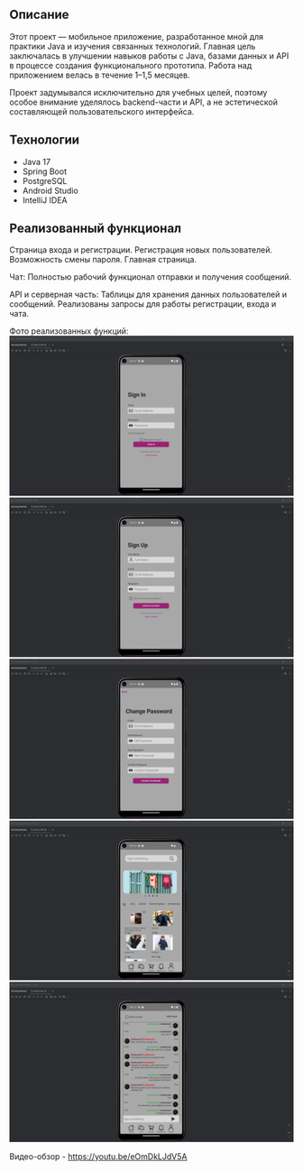 ## Описание
Этот проект — мобильное приложение, разработанное мной для практики Java и изучения связанных технологий. Главная цель заключалась в улучшении навыков работы с Java, базами данных и API в процессе создания функционального прототипа. Работа над приложением велась в течение 1–1,5 месяцев.

Проект задумывался исключительно для учебных целей, поэтому особое внимание уделялось backend-части и API, а не эстетической составляющей пользовательского интерфейса.

## Технологии
- Java 17
- Spring Boot
- PostgreSQL
- Android Studio
- IntelliJ IDEA

## Реализованный функционал
Страница входа и регистрации.
Регистрация новых пользователей.
Возможность смены пароля.
Главная страница.

Чат:
Полностью рабочий функционал отправки и получения сообщений.

API и серверная часть:
Таблицы для хранения данных пользователей и сообщений.
Реализованы запросы для работы регистрации, входа и чата.

Фото реализованных функций:
![Логин](Images/SignIn.png)
![Регистрация](Images/SignUp.png)
![Смена пароля](Images/ChangePass.png)
![Главная страница](Images/MainPage.png)
![Чат](Images/chat.png)

Видео-обзор - https://youtu.be/eOmDkLJdV5A 
